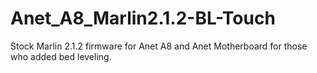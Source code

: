# Anet_A8_Marlin2.1.2-BL-Touch
Stock Marlin 2.1.2 firmware for Anet A8 and Anet Motherboard for those who added bed leveling.
